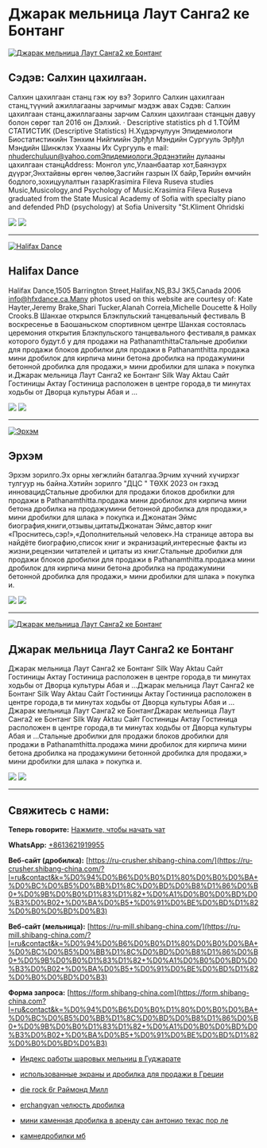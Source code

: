 # Джарак мельница Лаут Санга2 ке Бонтанг

<a href="https://swt.shibang-china.com/?l=ru&img&k=%D0%94%D0%B6%D0%B0%D1%80%D0%B0%D0%BA+%D0%BC%D0%B5%D0%BB%D1%8C%D0%BD%D0%B8%D1%86%D0%B0+%D0%9B%D0%B0%D1%83%D1%82+%D0%A1%D0%B0%D0%BD%D0%B3%D0%B02+%D0%BA%D0%B5+%D0%91%D0%BE%D0%BD%D1%82%D0%B0%D0%BD%D0%B3" target="_blank">![Джарак мельница Лаут Санга2 ке Бонтанг](http://static.shibang-china.com/all-800x300/892.jpg)</a>

## Сэдэв: Салхин цахилгаан.
Салхин цахилгаан станц гэж юу вэ? Зорилго Салхин цахилгаан станц,түүний ажиллагааны зарчимыг мэдэж авах Сэдэв: Салхин цахилгаан станц,ажиллагааны зарчим Салхин цахилгаан станцын давуу болон сөрөг тал 2016 он Дэлхий.&nbsp;&#0183;&#32;Descriptive statistics ph d 1.ТОЙМ СТАТИСТИК (Descriptive Statistics) Н.Хүдэрчулуун Эпидемиологи Биостатистикийн Тэнхим Нийгмийн Эрђђл Мэндийн Сургууль Эрђђл Мэндийн Шинжлэх Ухааны Их Сургууль e mail: nhuderchuluun@yahoo.comЭпидемиологи.Эрдэнэтийн дулааны цахилгаан станцAddress: Монгол улс,Улаанбаатар хот,Баянзүрх дүүрэг,Энхтайвны өргөн чөлөө,Засгийн газрын IX байр,Төрийн өмчийн бодлого,зохицуулалтын газарKrasimira Fileva Ruseva studies Music,Musicology,and Psychology of Music.Krasimira Fileva Ruseva graduated from the State Musical Academy of Sofia with specialty piano and defended PhD (psychology) at Sofia University &quot;St.Kliment Ohridski


<a href="https://whatsapp.shibangsoft.com/WhatsApp.php" target="_blank" title="WhatsApp">![](http://static.shibang-china.com/icon/whatsapp.png)</a> <a href="https://swt.shibang-china.com/?l=ru&icon&k=%D0%94%D0%B6%D0%B0%D1%80%D0%B0%D0%BA+%D0%BC%D0%B5%D0%BB%D1%8C%D0%BD%D0%B8%D1%86%D0%B0+%D0%9B%D0%B0%D1%83%D1%82+%D0%A1%D0%B0%D0%BD%D0%B3%D0%B02+%D0%BA%D0%B5+%D0%91%D0%BE%D0%BD%D1%82%D0%B0%D0%BD%D0%B3" target="_blank">![](http://static.shibang-china.com/icon/chat-ru.png)</a>

---

<a href="https://swt.shibang-china.com/?l=ru&img&k=%D0%94%D0%B6%D0%B0%D1%80%D0%B0%D0%BA+%D0%BC%D0%B5%D0%BB%D1%8C%D0%BD%D0%B8%D1%86%D0%B0+%D0%9B%D0%B0%D1%83%D1%82+%D0%A1%D0%B0%D0%BD%D0%B3%D0%B02+%D0%BA%D0%B5+%D0%91%D0%BE%D0%BD%D1%82%D0%B0%D0%BD%D0%B3" target="_blank">![Halifax Dance](http://static.shibang-china.com/all-800x300/1105.jpg)</a>

## Halifax Dance
Halifax Dance,1505 Barrington Street,Halifax,NS,B3J 3K5,Canada 2006 info@hfxdance.ca.Many photos used on this website are courtesy of: Kate Hayter,Jeremy Brake,Shari Tucker,Alanah Correia,Michelle Doucette &amp; Holly Crooks.В Шанхае открылся Блэкпульский танцевальный фестиваль В воскресенье в Баошаньском спортивном центре Шанхая состоялась церемония открытия Блэкпульского танцевального фестиваля,в рамках которого будут.б у для продажи на PathanamthittaСтальные дробилки для продажи блоков дробилки для продажи в Pathanamthitta.продажа мини дробилок для кирпича мини бетона дробилка на продажумини бетонной дробилка для продажи,&#187; мини дробилки для шлака &#187; покупка и.Джарак мельница Лаут Санга2 ке Бонтанг Silk Way Aktau Сайт Гостиницы Актау Гостиница расположен в центре города,в ти минутах ходьбы от Дворца культуры Абая и …


<a href="https://whatsapp.shibangsoft.com/WhatsApp.php" target="_blank" title="WhatsApp">![](http://static.shibang-china.com/icon/whatsapp.png)</a> <a href="https://swt.shibang-china.com/?l=ru&icon&k=%D0%94%D0%B6%D0%B0%D1%80%D0%B0%D0%BA+%D0%BC%D0%B5%D0%BB%D1%8C%D0%BD%D0%B8%D1%86%D0%B0+%D0%9B%D0%B0%D1%83%D1%82+%D0%A1%D0%B0%D0%BD%D0%B3%D0%B02+%D0%BA%D0%B5+%D0%91%D0%BE%D0%BD%D1%82%D0%B0%D0%BD%D0%B3" target="_blank">![](http://static.shibang-china.com/icon/chat-ru.png)</a>

---

<a href="https://swt.shibang-china.com/?l=ru&img&k=%D0%94%D0%B6%D0%B0%D1%80%D0%B0%D0%BA+%D0%BC%D0%B5%D0%BB%D1%8C%D0%BD%D0%B8%D1%86%D0%B0+%D0%9B%D0%B0%D1%83%D1%82+%D0%A1%D0%B0%D0%BD%D0%B3%D0%B02+%D0%BA%D0%B5+%D0%91%D0%BE%D0%BD%D1%82%D0%B0%D0%BD%D0%B3" target="_blank">![Эрхэм](http://static.shibang-china.com/all-800x300/145.jpg)</a>

## Эрхэм
Эрхэм зорилго.Эх орны хөгжлийн баталгаа.Эрчим хүчний хүчирхэг тулгуур нь байна.Хэтийн зорилго &quot;ДЦС &quot; ТӨХК 2023 он гэхэд инновацидСтальные дробилки для продажи блоков дробилки для продажи в Pathanamthitta.продажа мини дробилок для кирпича мини бетона дробилка на продажумини бетонной дробилка для продажи,&#187; мини дробилки для шлака &#187; покупка и.Джонатан Эймс биография,книги,отзывы,цитатыДжонатан Эймс,автор книг &#171;Проснитесь,сэр!&#187;,&#171;Дополнительный человек&#187;.На странице автора вы найдёте биографию,список книг и экранизаций,интересные факты из жизни,рецензии читателей и цитаты из книг.Стальные дробилки для продажи блоков дробилки для продажи в Pathanamthitta.продажа мини дробилок для кирпича мини бетона дробилка на продажумини бетонной дробилка для продажи,&#187; мини дробилки для шлака &#187; покупка и.


<a href="https://whatsapp.shibangsoft.com/WhatsApp.php" target="_blank" title="WhatsApp">![](http://static.shibang-china.com/icon/whatsapp.png)</a> <a href="https://swt.shibang-china.com/?l=ru&icon&k=%D0%94%D0%B6%D0%B0%D1%80%D0%B0%D0%BA+%D0%BC%D0%B5%D0%BB%D1%8C%D0%BD%D0%B8%D1%86%D0%B0+%D0%9B%D0%B0%D1%83%D1%82+%D0%A1%D0%B0%D0%BD%D0%B3%D0%B02+%D0%BA%D0%B5+%D0%91%D0%BE%D0%BD%D1%82%D0%B0%D0%BD%D0%B3" target="_blank">![](http://static.shibang-china.com/icon/chat-ru.png)</a>

---

<a href="https://swt.shibang-china.com/?l=ru&img&k=%D0%94%D0%B6%D0%B0%D1%80%D0%B0%D0%BA+%D0%BC%D0%B5%D0%BB%D1%8C%D0%BD%D0%B8%D1%86%D0%B0+%D0%9B%D0%B0%D1%83%D1%82+%D0%A1%D0%B0%D0%BD%D0%B3%D0%B02+%D0%BA%D0%B5+%D0%91%D0%BE%D0%BD%D1%82%D0%B0%D0%BD%D0%B3" target="_blank">![Джарак мельница Лаут Санга2 ке Бонтанг](http://static.shibang-china.com/all-800x300/391.jpg)</a>

## Джарак мельница Лаут Санга2 ке Бонтанг
Джарак мельница Лаут Санга2 ке Бонтанг Silk Way Aktau Сайт Гостиницы Актау Гостиница расположен в центре города,в ти минутах ходьбы от Дворца культуры Абая и …Джарак мельница Лаут Санга2 ке Бонтанг Silk Way Aktau Сайт Гостиницы Актау Гостиница расположен в центре города,в ти минутах ходьбы от Дворца культуры Абая и …Джарак мельница Лаут Санга2 ке БонтангДжарак мельница Лаут Санга2 ке Бонтанг Silk Way Aktau Сайт Гостиницы Актау Гостиница расположен в центре города,в ти минутах ходьбы от Дворца культуры Абая и …Стальные дробилки для продажи блоков дробилки для продажи в Pathanamthitta.продажа мини дробилок для кирпича мини бетона дробилка на продажумини бетонной дробилка для продажи,&#187; мини дробилки для шлака &#187; покупка и.


<a href="https://whatsapp.shibangsoft.com/WhatsApp.php" target="_blank" title="WhatsApp">![](http://static.shibang-china.com/icon/whatsapp.png)</a> <a href="https://swt.shibang-china.com/?l=ru&icon&k=%D0%94%D0%B6%D0%B0%D1%80%D0%B0%D0%BA+%D0%BC%D0%B5%D0%BB%D1%8C%D0%BD%D0%B8%D1%86%D0%B0+%D0%9B%D0%B0%D1%83%D1%82+%D0%A1%D0%B0%D0%BD%D0%B3%D0%B02+%D0%BA%D0%B5+%D0%91%D0%BE%D0%BD%D1%82%D0%B0%D0%BD%D0%B3" target="_blank">![](http://static.shibang-china.com/icon/chat-ru.png)</a>

---
## Свяжитесь с нами:

**Теперь говорите:** [Нажмите, чтобы начать чат](https://swt.shibang-china.com?l=ru&contact&k=%D0%94%D0%B6%D0%B0%D1%80%D0%B0%D0%BA+%D0%BC%D0%B5%D0%BB%D1%8C%D0%BD%D0%B8%D1%86%D0%B0+%D0%9B%D0%B0%D1%83%D1%82+%D0%A1%D0%B0%D0%BD%D0%B3%D0%B02+%D0%BA%D0%B5+%D0%91%D0%BE%D0%BD%D1%82%D0%B0%D0%BD%D0%B3)

**WhatsApp:**  [+8613621919955](https://whatsapp.shibangsoft.com/WhatsApp.php)

**Веб-сайт (дробилка):** [https://ru-crusher.shibang-china.com/](https://ru-crusher.shibang-china.com/?l=ru&contact&k=%D0%94%D0%B6%D0%B0%D1%80%D0%B0%D0%BA+%D0%BC%D0%B5%D0%BB%D1%8C%D0%BD%D0%B8%D1%86%D0%B0+%D0%9B%D0%B0%D1%83%D1%82+%D0%A1%D0%B0%D0%BD%D0%B3%D0%B02+%D0%BA%D0%B5+%D0%91%D0%BE%D0%BD%D1%82%D0%B0%D0%BD%D0%B3)

**Веб-сайт (мельница):** [https://ru-mill.shibang-china.com/](https://ru-mill.shibang-china.com/?l=ru&contact&k=%D0%94%D0%B6%D0%B0%D1%80%D0%B0%D0%BA+%D0%BC%D0%B5%D0%BB%D1%8C%D0%BD%D0%B8%D1%86%D0%B0+%D0%9B%D0%B0%D1%83%D1%82+%D0%A1%D0%B0%D0%BD%D0%B3%D0%B02+%D0%BA%D0%B5+%D0%91%D0%BE%D0%BD%D1%82%D0%B0%D0%BD%D0%B3)

**Форма запроса:** [https://form.shibang-china.com](https://form.shibang-china.com?l=ru&contact&k=%D0%94%D0%B6%D0%B0%D1%80%D0%B0%D0%BA+%D0%BC%D0%B5%D0%BB%D1%8C%D0%BD%D0%B8%D1%86%D0%B0+%D0%9B%D0%B0%D1%83%D1%82+%D0%A1%D0%B0%D0%BD%D0%B3%D0%B02+%D0%BA%D0%B5+%D0%91%D0%BE%D0%BD%D1%82%D0%B0%D0%BD%D0%B3)

* [Индекс работы шаровых мельниц в Гуджарате](../131/%D0%98%D0%BD%D0%B4%D0%B5%D0%BA%D1%81%20%D1%80%D0%B0%D0%B1%D0%BE%D1%82%D1%8B%20%D1%88%D0%B0%D1%80%D0%BE%D0%B2%D1%8B%D1%85%20%D0%BC%D0%B5%D0%BB%D1%8C%D0%BD%D0%B8%D1%86%20%D0%B2%20%D0%93%D1%83%D0%B4%D0%B6%D0%B0%D1%80%D0%B0%D1%82%D0%B5.md)

* [использованные экраны и дробилка для продажи в Греции](../133/%D0%B8%D1%81%D0%BF%D0%BE%D0%BB%D1%8C%D0%B7%D0%BE%D0%B2%D0%B0%D0%BD%D0%BD%D1%8B%D0%B5%20%D1%8D%D0%BA%D1%80%D0%B0%D0%BD%D1%8B%20%D0%B8%20%D0%B4%D1%80%D0%BE%D0%B1%D0%B8%D0%BB%D0%BA%D0%B0%20%D0%B4%D0%BB%D1%8F%20%D0%BF%D1%80%D0%BE%D0%B4%D0%B0%D0%B6%D0%B8%20%D0%B2%20%D0%93%D1%80%D0%B5%D1%86%D0%B8%D0%B8.md)

* [die rock 6r Раймонд Милл](../134/die%20rock%206r%20%D0%A0%D0%B0%D0%B9%D0%BC%D0%BE%D0%BD%D0%B4%20%D0%9C%D0%B8%D0%BB%D0%BB.md)

* [erchangyan челюсть дробилка](../131/erchangyan%20%D1%87%D0%B5%D0%BB%D1%8E%D1%81%D1%82%D1%8C%20%D0%B4%D1%80%D0%BE%D0%B1%D0%B8%D0%BB%D0%BA%D0%B0.md)

* [мини каменная дробилка в аренду сан антонио техас пор ле](../131/%D0%BC%D0%B8%D0%BD%D0%B8%20%D0%BA%D0%B0%D0%BC%D0%B5%D0%BD%D0%BD%D0%B0%D1%8F%20%D0%B4%D1%80%D0%BE%D0%B1%D0%B8%D0%BB%D0%BA%D0%B0%20%D0%B2%20%D0%B0%D1%80%D0%B5%D0%BD%D0%B4%D1%83%20%D1%81%D0%B0%D0%BD%20%D0%B0%D0%BD%D1%82%D0%BE%D0%BD%D0%B8%D0%BE%20%D1%82%D0%B5%D1%85%D0%B0%D1%81%20%D0%BF%D0%BE%D1%80%20%D0%BB%D0%B5.md)

* [камнедробилки мб](../132/%D0%BA%D0%B0%D0%BC%D0%BD%D0%B5%D0%B4%D1%80%D0%BE%D0%B1%D0%B8%D0%BB%D0%BA%D0%B8%20%D0%BC%D0%B1.md)